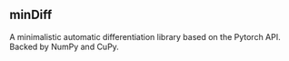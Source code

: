## minDiff

A minimalistic automatic differentiation library based on the Pytorch API.
Backed by NumPy and CuPy.